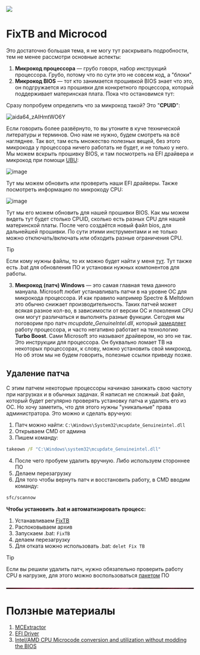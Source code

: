 ![](https://github.com/MrWindowsD/TomnorOS/blob/main/image/header.gif)

# FixTB and Microcod

Это достаточно большая тема, я не могу тут раскрывать подробности, тем не менее рассмотри основные аcпекты:

1. **Микрокод процессора** — грубо говоря, набор инструкций процессора. Грубо, потому что по сути это не совсем код, а "блоки"
2. **Микрокод BIOS** — тот кто занимается прошивкой BIOS знает что это, он подгружается из прошивки для конкретного процессора, который поддерживает материнская плата. Пока что остановимся тут:

Сразу попробуем определить что за микрокод такой? Это "**CPUID**":

![aida64_zAIHmtWO6Y](https://github.com/user-attachments/assets/ecf66508-5550-40f6-a077-cf8cad75e578)

Если говорить более развёрнуто, то вы утоните в куче технической литературы и терминов. Оно нам не нужно, будем смотреть на всё нагляднее. Так вот, там есть множество полезных вещей, без этого микрокода у процессора ничего работать не будет, и не только у него. Мы можем вскрыть прошивку BIOS, и там посмотреть на EFI драйвера и микрокод при помощи [UBU](https://forums.overclockers.ru/viewtopic.php?f=1&t=479847&start=13460): 

![image](https://github.com/user-attachments/assets/ec9477d0-2564-4625-97b4-97c0087a22ff)

Тут мы можем обновить или проверить наши EFI драйверы. Также посмотреть информацию по микрокоду CPU: 

![image](https://github.com/user-attachments/assets/0addb05f-1963-4783-bcb2-391ae4e8fc89)

Тут мы его можем обновить для нашей прошивки BIOS. Как мы можем видеть тут будет столько CPUID, сколько есть разных CPU для нашей материнской платы. После чего создаётся новый файл bios, для дальнейшей прошивки.
По сути этими инструментами и не только можно отключать/включать или обходить разные ограничения CPU. 

> [!TIP]
> Если кому нужны файлы, то их можно будет найти у меня [тут](https://github.com/MrWindowsD/TomnorOS/blob/main/Tools_microcod.rar). Тут также есть .bat для обновления ПО и установки нужных компонентов для работы.

3. **Микрокод (патч) Windows** — это самая главная тема данного мануала. Microsoft любит устанавливать патчи в на уровне ОС для микрокода процессора. И как правило например Spectre & Meltdown это обычно снижает производительность.
Таких патчей может всякая разное кол-во, в зависимости от версии ОС и поколения CPU они могут различаться и выполнять разные функции. Сегодня мы поговорим про патч _mcupdate_Genuinelntel.dll_, который [замедляет](https://habr.com/ru/news/564180/) работу процессора, и часто негативно работает на технологию **Turbo Boost**. Сами Microsoft это называют драйвером, но это не так. Это инструкции для процессора.
Он буквально ломает TB на некоторых процессорах, к слову, можно установить свой микрокод. Но об этом мы не будем говорить, полезные ссылки приведу позже. 

## Удаление патча
С этим патчем некоторые процессоры начинаю занижать свою частоту при нагрузках и в обычных задачах. Я написал не сложный .bat файл, который будет регулярно проверять установку патча и удалять его из ОС. Но хочу заметить, что для этого нужны "уникальные" права администратора.
Это можно и сделать вручную:
1. Патч можно найти: ``` C:\Windows\System32\mcupdate_Genuineintel.dll ```
2. Открываем CMD от админа
3. Пишем команду:
```cmd
takeown /F "C:\Windows\system32\mcupdate_Genuineintel.dll"
```
4. После чего пробуем удалить вручную. Либо используем стороннее ПО
5. Делаем перезагрузку
6. Для того чтобы вернуть патч и восстановить работу, в CMD вводим команду:

 ```cmd
sfc/scannow
```

**Чтобы установить .bat и автоматизировать процесс:**
1. Устанавливаем [FixTB](https://github.com/MrWindowsD/TomnorOS/blob/b1e676f2214c8ce67036589b794c3ee158738128/FixTB%20ver%201.0-beta.rar)
2. Распоковываем архив
3. Запускаем .bat: ```FixTB```
4. делаем перезагрузку
5. Для отката можно использовать .bat: ```delet Fix TB```

> [!TIP]
> Если вы решили удалить патч, нужно обязательно проверить работу CPU в нагрузке, для этого можно воспользоваться [пакетом](https://github.com/MrWindowsD/TomnorOS/releases/tag/Soft) ПО

![](https://github.com/MrWindowsD/TomnorOS/blob/main/image/hr_00000.png)

# Ползные материалы
1. [MCExtractor](https://github.com/platomav/MCExtractor)
2. [EFI Driver](https://winraid.level1techs.com/t/tool-guide-news-uefi-bios-updater-ubu/30357)
3. [Intel/AMD CPU Microcode conversion and utilization without modding the BIOS](https://winraid.level1techs.com/t/guide-intel-amd-cpu-microcode-conversion-and-utilization-without-modding-the-bios/31865)
